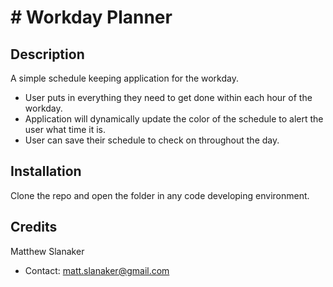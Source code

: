 # # Workday Planner
## Description
A simple schedule keeping application for the workday.
- User puts in everything they need to get done within each hour of the workday.
- Application will dynamically update the color of the schedule to alert the user what time it is.
- User can save their schedule to check on throughout the day.
## Installation
Clone the repo and open the folder in any code developing environment.
## Credits
Matthew Slanaker
- Contact: matt.slanaker@gmail.com
